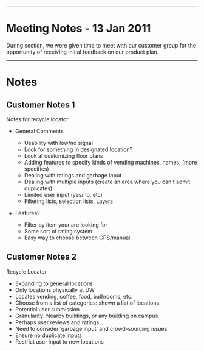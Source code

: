
---

# Meeting Notes - 13 Jan 2011 #
During section, we were given time to meet with our customer group for the opportunity of receiving initial feedback on our product plan.


---

# Notes #
## Customer Notes 1 ##
Notes for recycle locator
  * General Comments
    * Usability with low/no signal
    * Look for something in designated location?
    * Look at customizing floor plans
    * Adding features to specify kinds of vending machines, names, (more specifics)
    * Dealing with ratings and garbage input
    * Dealing with multiple inputs (create an area where you can't admit duplicates)
    * Limited user input (yes/no, etc)
    * Filtering lists, selection lists, Layers

  * Features?
    * Filter by item your are looking for
    * Some sort of rating system
    * Easy way to choose between GPS/manual

## Customer Notes 2 ##
Recycle Locator

  * Expanding to general locations
  * Only locations physically at UW
  * Locates vending, coffee, food, bathrooms, etc.
  * Choose from a list of categories: shown a list of locations.
  * Potential user submission
  * Granularity: Nearby buildings, or any building on campus
  * Perhaps user reviews and ratings
  * Need to consider ‘garbage input’ and crowd-sourcing issues
  * Ensure no duplicate inputs
  * Restrict user input to new locations
